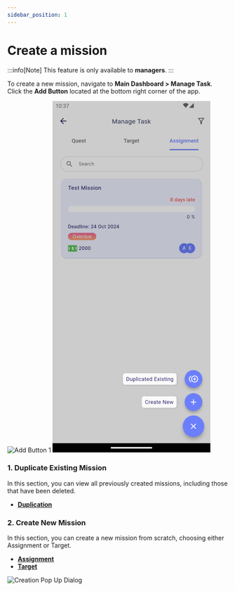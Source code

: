 ```yaml
---
sidebar_position: 1
---
```


# Create a mission

:::info[Note]
This feature is only available to **managers**.
:::

To create a new mission, navigate to **Main Dashboard > Manage Task**. Click the **Add Button** located at the bottom right corner of the app.

![Add Button 1](../../../../../static/img/integration/vision/mi_creation/i-1.png)
![Add Button 2](../../../../../static/img/integration/vision/mi_creation/i-2.png)

### 1. Duplicate Existing Mission

In this section, you can view all previously created missions, including those that have been deleted.

- [**Duplication**](duplication)

### 2. Create New Mission

In this section, you can create a new mission from scratch, choosing either Assignment or Target.

- [**Assignment**](assignment)
- [**Target**](target)

![Creation Pop Up Dialog](../../../../../static/img/integration/vision/mi_creation/i-3.png)

